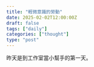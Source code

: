 ```yaml
---
title: "輕微意識的勞動"
date: 2025-02-02T12:00:00Z
draft: false
tags: ["daily"]
categories: ["thought"]
type: "post"
---
```


昨天是到工作室當小幫手的第一天。

